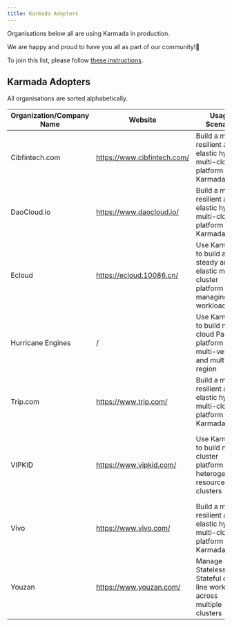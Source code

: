 ```yaml
---
title: Karmada Adopters
---
```

Organisations below all are using Karmada in production.

We are happy and proud to have you all as part of our community!💖

To join this list, please follow [these instructions](https://github.com/karmada-io/website/tree/main/adopters/README.md).

## Karmada Adopters

All organisations are sorted alphabetically.


| Organization/Company Name | Website                     | Usage Scenario                                                                          | CaseStudy                                                                     |
|---------------------------|-----------------------------|-----------------------------------------------------------------------------------------|-------------------------------------------------------------------------------|
| Cibfintech.com            | https://www.cibfintech.com/ | Build a more resilient and elastic hybrid-multi-cloud platform using Karmada            | TBD                                                                           |
| DaoCloud.io               | https://www.daocloud.io/    | Build a more resilient and elastic hybrid-multi-cloud platform using Karmada            | TBD                                                                           |
| Ecloud                    | https://ecloud.10086.cn/    | Use Karmada to build a steady and elastic multi-cluster platform for managing workloads | TBD                                                                           |
| Hurricane Engines         | /                           | Use Karmada to build multi-cloud PaaS platform with multi-vendor and multi-region       | [Karmada in AIML INSTITUTE](ci123.md)                                         |
| Trip.com                  | https://www.trip.com/       | Build a more resilient and elastic hybrid-multi-cloud platform using Karmada            | TBD                                                                           |
| VIPKID                    | https://www.vipkid.com/     | Use Karmada to build multi-cluster platform with heterogeneous resources and clusters   | [Building a PaaS Platform with Karmada to Run Containers --VIPKID](vipkid.md) |
| Vivo                      | https://www.vivo.com/       | Build a more resilient and elastic hybrid-multi-cloud platform using Karmada            | TBD                                                                           |
| Youzan                    | https://www.youzan.com/     | Manage both Stateless and Stateful on-line workloads across multiple clusters           | TBD                                                                           |